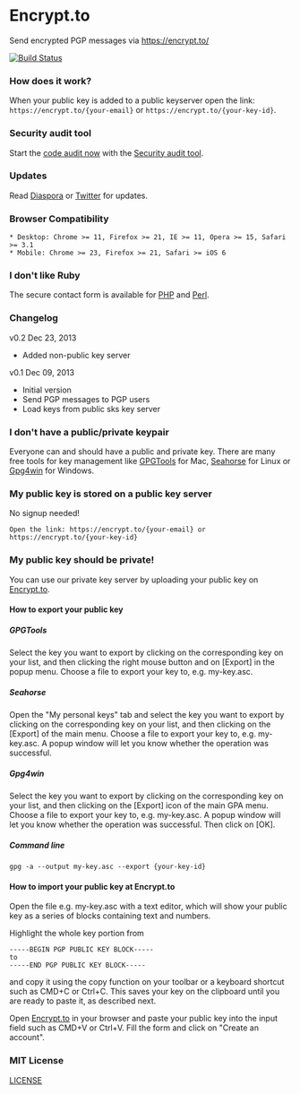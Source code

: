 # Encrypt.to

Send encrypted PGP messages via https://encrypt.to/

[![Build Status](https://secure.travis-ci.org/encrypt-to/encrypt.to.png)](https://travis-ci.org/encrypt-to/encrypt.to)

### How does it work?

When your public key is added to a public keyserver open the link: `https://encrypt.to/{your-email}` or `https://encrypt.to/{your-key-id}`.

### Security audit tool

Start the [code audit now](http://encrypt-to.github.io "code audit now") with the [Security audit tool](https://github.com/encrypt-to/encrypt-to.github.io "Security audit tool").

### Updates

Read [Diaspora](https://diasp.eu/u/info "Status") or [Twitter](https://twitter.com/encrypt_to "Status") for updates.

### Browser Compatibility

	* Desktop: Chrome >= 11, Firefox >= 21, IE >= 11, Opera >= 15, Safari >= 3.1
	* Mobile: Chrome >= 23, Firefox >= 21, Safari >= iOS 6

### I don't like Ruby

The secure contact form is available for [PHP](https://github.com/encrypt-to/secure.contactform.php "PHP") and [Perl](https://github.com/encrypt-to/secure.contactform.perl "Perl").

### Changelog

v0.2 Dec 23, 2013
- Added non-public key server

v0.1 Dec 09, 2013
- Initial version
- Send PGP messages to PGP users
- Load keys from public sks key server

### I don't have a public/private keypair

Everyone can and should have a public and private key. There are many free tools for key management like [GPGTools](https://gpgtools.org/ "GPGTools") for Mac, [Seahorse](https://projects.gnome.org/seahorse/index.html "Seahorse") for Linux or [Gpg4win](http://www.gpg4win.org/ "Gpg4win") for Windows.

### My public key is stored on a public key server

No signup needed!

	Open the link: https://encrypt.to/{your-email} or https://encrypt.to/{your-key-id}

### My public key should be private!

You can use our private key server by uploading your public key on [Encrypt.to](https://encrypt.to/users/sign_up "Encrypt.to").

#### How to export your public key

##### GPGTools

Select the key you want to export by clicking on the corresponding key on your list, and then clicking the right mouse button and on [Export] in the popup menu. Choose a file to export your key to, e.g. my-key.asc. 

##### Seahorse

Open the "My personal keys" tab and select the key you want to export by clicking on the corresponding key on your list, and then clicking on the [Export] of the main menu. Choose a file to export your key to, e.g. my-key.asc. A popup window will let you know whether the operation was successful.

##### Gpg4win

Select the key you want to export by clicking on the corresponding key on your list, and then clicking on the [Export] icon of the main GPA menu. Choose a file to export your key to, e.g. my-key.asc. A popup window will let you know whether the operation was successful. Then click on [OK].

##### Command line

	gpg -a --output my-key.asc --export {your-key-id}

#### How to import your public key at Encrypt.to

Open the file e.g. my-key.asc with a text editor, which will show your public key as a series of blocks containing text and numbers.

Highlight the whole key portion from

	-----BEGIN PGP PUBLIC KEY BLOCK-----
	to
	-----END PGP PUBLIC KEY BLOCK-----

and copy it using the copy function on your toolbar or a keyboard shortcut such as CMD+C or Ctrl+C. This saves your key on the clipboard until you are ready to paste it, as described next.

Open [Encrypt.to](https://encrypt.to/users/sign_up "Encrypt.to") in your browser and paste your public key into the input field such as CMD+V or Ctrl+V. Fill the form and click on "Create an account".

### MIT License

[LICENSE](https://github.com/encrypt-to/encrypt.to/blob/master/LICENSE "LICENSE")
